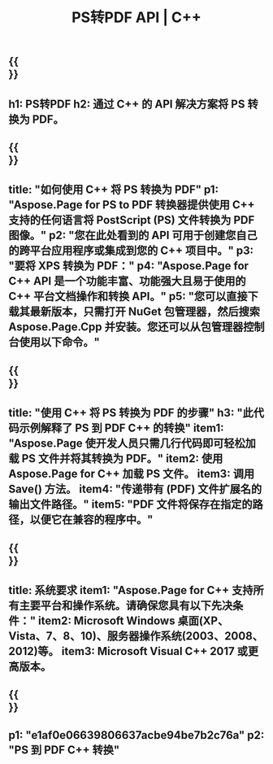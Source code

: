 ﻿---
translation: true
template: /_templates/_conversion-child-cpp.md
title: PS转PDF API | C++
url: /cpp/conversion/ps-to-pdf/
description: Aspose.Page 为 C++ API 解决方案提供的 PS 到 PDF 转换。适用于 Windows 32 位、Windows 64 位和 Linux 64 位的 C++ 运行时环境。
informat: PS
outformat: PDF
otherformats: XPS EPS
---

{{<section banner>}}
---
h1: PS转PDF
h2: 通过 C++ 的 API 解决方案将 PS 转换为 PDF。
---

{{<section overview>}}
---
title: "如何使用 C++ 将 PS 转换为 PDF"
p1: "Aspose.Page for PS to PDF 转换器提供使用 C++ 支持的任何语言将 PostScript (PS) 文件转换为 PDF 图像。"
p2: "您在此处看到的 API 可用于创建您自己的跨平台应用程序或集成到您的 C++ 项目中。"
p3: "要将 XPS 转换为 PDF："
p4: "Aspose.Page for C++ API 是一个功能丰富、功能强大且易于使用的 C++ 平台文档操作和转换 API。"
p5: "您可以直接下载其最新版本，只需打开 NuGet 包管理器，然后搜索 Aspose.Page.Cpp 并安装。您还可以从包管理器控制台使用以下命令。"
---

{{<section feature1>}}
---
title: "使用 C++ 将 PS 转换为 PDF 的步骤"
h3: "此代码示例解释了 PS 到 PDF C++ 的转换"
item1: "Aspose.Page 使开发人员只需几行代码即可轻松加载 PS 文件并将其转换为 PDF。"
item2: 使用 Aspose.Page for C++ 加载 PS 文件。
item3: 调用 Save() 方法。
item4: "传递带有 (PDF) 文件扩展名的输出文件路径。"
item5: "PDF 文件将保存在指定的路径，以便它在兼容的程序中。"
---

{{<section feature2>}}
---
title: 系统要求
item1: "Aspose.Page for C++ 支持所有主要平台和操作系统。请确保您具有以下先决条件："
item2: Microsoft Windows 桌面(XP、Vista、7、8、10)、服务器操作系统(2003、2008、2012)等。
item3: Microsoft Visual C++ 2017 或更高版本。
---

{{<section gist>}}
---
p1: "e1af0e06639806637acbe94be7b2c76a"
p2: "PS 到 PDF C++ 转换"
---

